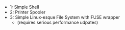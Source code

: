 + 1: Simple Shell
+ 2: Printer Spooler
+ 3: Simple Linux-esque File System with FUSE wrapper
	+ (requires serious performance udpates)
